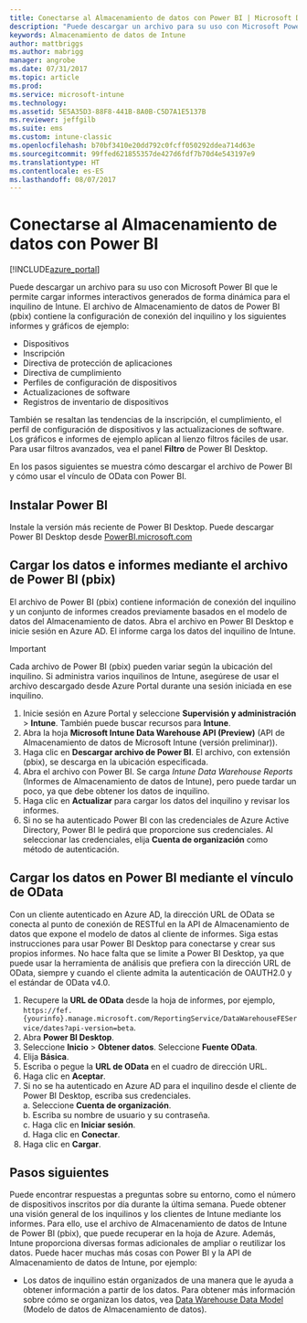 ```yaml
---
title: Conectarse al Almacenamiento de datos con Power BI | Microsoft Docs
description: "Puede descargar un archivo para su uso con Microsoft Power BI que le permite cargar informes interactivos generados de forma dinámica para el inquilino de Intune."
keywords: Almacenamiento de datos de Intune
author: mattbriggs
ms.author: mabrigg
manager: angrobe
ms.date: 07/31/2017
ms.topic: article
ms.prod: 
ms.service: microsoft-intune
ms.technology: 
ms.assetid: 5E5A35D3-88F8-441B-8A0B-C5D7A1E5137B
ms.reviewer: jeffgilb
ms.suite: ems
ms.custom: intune-classic
ms.openlocfilehash: b70bf3410e20dd792c0fcff050292ddea714d63e
ms.sourcegitcommit: 99ffed621855357de427d6fdf7b70d4e543197e9
ms.translationtype: HT
ms.contentlocale: es-ES
ms.lasthandoff: 08/07/2017
---
```

# <a name="connect-to-the-data-warehouse-with-power-bi"></a>Conectarse al Almacenamiento de datos con Power BI

[!INCLUDE[azure_portal](./includes/azure_portal.md)]

Puede descargar un archivo para su uso con Microsoft Power BI que le permite cargar informes interactivos generados de forma dinámica para el inquilino de Intune. El archivo de Almacenamiento de datos de Power BI (pbix) contiene la configuración de conexión del inquilino y los siguientes informes y gráficos de ejemplo:  

  -  Dispositivos
  -  Inscripción
  -  Directiva de protección de aplicaciones
  -  Directiva de cumplimiento
  -  Perfiles de configuración de dispositivos
  -  Actualizaciones de software
  -  Registros de inventario de dispositivos

También se resaltan las tendencias de la inscripción, el cumplimiento, el perfil de configuración de dispositivos y las actualizaciones de software. Los gráficos e informes de ejemplo aplican al lienzo filtros fáciles de usar. Para usar filtros avanzados, vea el panel **Filtro** de Power BI Desktop. 

En los pasos siguientes se muestra cómo descargar el archivo de Power BI y cómo usar el vínculo de OData con Power BI.

## <a name="install-power-bi"></a>Instalar Power BI

Instale la versión más reciente de Power BI Desktop. Puede descargar Power BI Desktop desde [PowerBI.microsoft.com](https://powerbi.microsoft.com/en-us/desktop) 

## <a name="load-the-data-and-reports-using-the-power-bi-file-pbix"></a>Cargar los datos e informes mediante el archivo de Power BI (pbix)

El archivo de Power BI (pbix) contiene información de conexión del inquilino y un conjunto de informes creados previamente basados en el modelo de datos del Almacenamiento de datos. Abra el archivo en Power BI Desktop e inicie sesión en Azure AD. El informe carga los datos del inquilino de Intune.

> [!Important]  
> Cada archivo de Power BI (pbix) pueden variar según la ubicación del inquilino. Si administra varios inquilinos de Intune, asegúrese de usar el archivo descargado desde Azure Portal durante una sesión iniciada en ese inquilino.  

1.  Inicie sesión en Azure Portal y seleccione **Supervisión y administración** > **Intune**. También puede buscar recursos para **Intune**.  
2.  Abra la hoja **Microsoft Intune Data Warehouse API (Preview)** (API de Almacenamiento de datos de Microsoft Intune (versión preliminar)).
3.  Haga clic en **Descargar archivo de Power BI**. El archivo, con extensión (pbix), se descarga en la ubicación especificada.
4.  Abra el archivo con Power BI. Se carga *Intune Data Warehouse Reports* (Informes de Almacenamiento de datos de Intune), pero puede tardar un poco, ya que debe obtener los datos de inquilino.
5.  Haga clic en **Actualizar** para cargar los datos del inquilino y revisar los informes.
6.  Si no se ha autenticado Power BI con las credenciales de Azure Active Directory, Power BI le pedirá que proporcione sus credenciales. Al seleccionar las credenciales, elija **Cuenta de organización** como método de autenticación.

## <a name="load-the-data-in-power-bi-using-the-odata-link"></a>Cargar los datos en Power BI mediante el vínculo de OData

Con un cliente autenticado en Azure AD, la dirección URL de OData se conecta al punto de conexión de RESTful en la API de Almacenamiento de datos que expone el modelo de datos al cliente de informes. Siga estas instrucciones para usar Power BI Desktop para conectarse y crear sus propios informes. No hace falta que se limite a Power BI Desktop, ya que puede usar la herramienta de análisis que prefiera con la dirección URL de OData, siempre y cuando el cliente admita la autenticación de OAUTH2.0 y el estándar de OData v4.0.

1.  Recupere la **URL de OData** desde la hoja de informes, por ejemplo, `https://fef.{yourinfo}.manage.microsoft.com/ReportingService/DataWarehouseFEService/dates?api-version=beta`.
2.  Abra **Power BI Desktop**.
3.  Seleccione **Inicio** > **Obtener datos**. Seleccione **Fuente OData**.
4.  Elija **Básica**.
5.  Escriba o pegue la **URL de OData** en el cuadro de dirección URL.
6.  Haga clic en **Aceptar**.
7.  Si no se ha autenticado en Azure AD para el inquilino desde el cliente de Power BI Desktop, escriba sus credenciales.  
    a.  Seleccione **Cuenta de organización**.  
    b.  Escriba su nombre de usuario y su contraseña.  
    c.  Haga clic en **Iniciar sesión**.  
    d.  Haga clic en **Conectar**.  
8.  Haga clic en **Cargar**.

## <a name="next-steps"></a>Pasos siguientes

Puede encontrar respuestas a preguntas sobre su entorno, como el número de dispositivos inscritos por día durante la última semana. Puede obtener una visión general de los inquilinos y los clientes de Intune mediante los informes. Para ello, use el archivo de Almacenamiento de datos de Intune de Power BI (pbix), que puede recuperar en la hoja de Azure. Además, Intune proporciona diversas formas adicionales de ampliar o reutilizar los datos. Puede hacer muchas más cosas con Power BI y la API de Almacenamiento de datos de Intune, por ejemplo:

<!-- -  You can use Power BI Desktop to create additional report types with your data. For example, you could create a custom chart representing the ratio of device manufactures in your enterprise. For more information about creating custom reports with Power BI and the Intune Data Warehouse, see `BLOG POST ON POWER BI`. -->
 -  Los datos de inquilino están organizados de una manera que le ayuda a obtener información a partir de los datos. Para obtener más información sobre cómo se organizan los datos, vea [Data Warehouse Data Model](reports-ref-data-model.md) (Modelo de datos de Almacenamiento de datos). 
<!-- -  You can also access the data from a RESTful interface and incorporate the data into your own app. For more information, see [Get data from the Data Warehouse API with a REST client](reports-proc-data-rest.md). -->